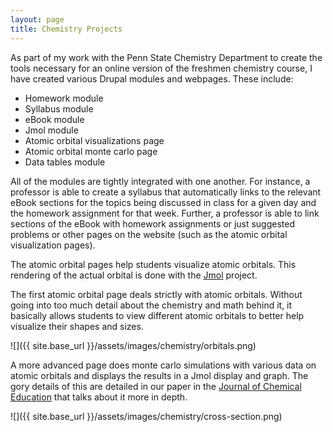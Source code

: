 ```yaml
---
layout: page
title: Chemistry Projects
---
```


As part of my work with the Penn State Chemistry Department to create the tools necessary for an online version of the freshmen chemistry course, I have created various Drupal modules and webpages. These include:

* Homework module
* Syllabus module
* eBook module
* Jmol module
* Atomic orbital visualizations page
* Atomic orbital monte carlo page
* Data tables module

All of the modules are tightly integrated with one another. For instance, a professor is able to create a syllabus that automatically links to the relevant eBook sections for the topics being discussed in class for a given day and the homework assignment for that week. Further, a professor is able to link sections of the eBook with homework assignments or just suggested problems or other pages on the website (such as the atomic orbital visualization pages).

The atomic orbital pages help students visualize atomic orbitals. This rendering of the actual orbital is done with the [Jmol](http://jmol.sourceforge.net) project.

The first atomic orbital page deals strictly with atomic orbitals. Without going into too much detail about the chemistry and math behind it, it basically allows students to view different atomic orbitals to better help visualize their shapes and sizes.

![]({{ site.base_url }}/assets/images/chemistry/orbitals.png)

A more advanced page does monte carlo simulations with various data on atomic orbitals and displays the results in a Jmol display and graph. The gory details of this are detailed in our paper in the [Journal of Chemical Education](http://pubs.acs.org/doi/full/10.1021/ed300393s) that talks about it more in depth.

![]({{ site.base_url }}/assets/images/chemistry/cross-section.png)
